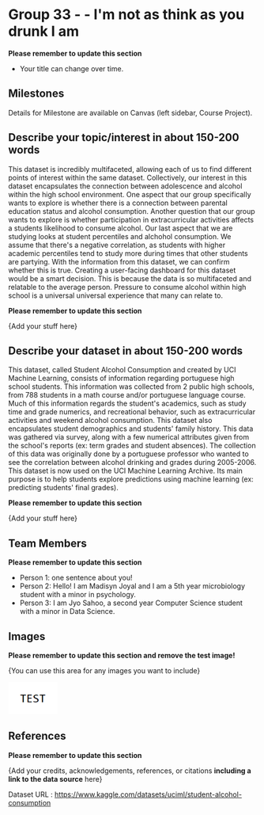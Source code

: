 # Group 33 - - I'm not as think as you drunk I am

**Please remember to update this section**

- Your title can change over time.

## Milestones

Details for Milestone are available on Canvas (left sidebar, Course Project).

## Describe your topic/interest in about 150-200 words

This dataset is incredibly multifaceted, allowing each of us to find different points of interest within the same dataset. Collectively, our interest in this dataset encapsulates the connection between adolescence and alcohol within the high school environment. One aspect that our group specifically wants to explore is whether there is a connection between parental education status and alcohol consumption. Another question that our group wants to explore is whether participation in extracurricular activities affects a students likelihood to consume alcohol. Our last aspect that we are studying looks at student percentiles and alchohol consumption. We assume that there's a negative correlation, as students with higher academic percentiles tend to study more during times that other students are partying. With the information from this dataset, we can confirm whether this is true. Creating a user-facing dashboard for this dataset would be a smart decision. This is because the data is so multifaceted and relatable to the average person. Pressure to consume alcohol within high school is a universal universal experience that many can relate to.




**Please remember to update this section**

{Add your stuff here}

## Describe your dataset in about 150-200 words

This dataset, called Student Alcohol Consumption and created by UCI Machine Learning, consists of information regarding portuguese high school students. This information was collected from 2 public high schools, from 788 students in a math course and/or portuguese language course. Much of this information regards the student's academics, such as study time and grade numerics, and recreational behavior, such as extracurricular activities and weekend alcohol consumption. This dataset also encapsulates student demographics and students' family history. This data was gathered via survey, along with a few numerical attributes given from the school's reports (ex: term grades and student absences). The collection of this data was originally done by a portuguese professor who wanted to see the correlation between alcohol drinking and grades during 2005-2006. This dataset is now used on the UCI Machine Learning Archive. Its main purpose is to help students explore predictions using machine learning (ex: predicting students' final grades).

**Please remember to update this section**

{Add your stuff here}

## Team Members

**Please remember to update this section**

- Person 1: one sentence about you!
- Person 2: Hello! I am Madisyn Joyal and I am a 5th year microbiology student with a minor in psychology.
- Person 3: I am Jyo Sahoo, a second year Computer Science student with a minor in Data Science.

## Images

**Please remember to update this section and remove the test image!**

{You can use this area for any images you want to include}

<img src ="images/test.png" width="100px">

## References

**Please remember to update this section**

{Add your credits, acknowledgements, references, or citations **including a link to the data source** here}

Dataset URL : https://www.kaggle.com/datasets/uciml/student-alcohol-consumption

